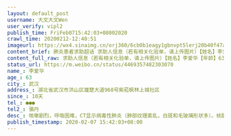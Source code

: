 ```yaml
---
layout: default_post
username: 大文大文Wen
user_verify: vipl2
publish_time: FriFeb0715:42:03+08002020
crawl_time: 20200212-12:40:51
imageurl: https://wx4.sinaimg.cn/orj360/6cb0b1eagy1gbnvpt5lerj20b40f47a3.jpg,https://wx4.sinaimg.cn/orj360/6cb0b1eagy1gbnvpsih0ij20io0ndai0.jpg
content_brief: 肺炎患者求助超话 求助人信息（若有相关化验单，请上传图片）【姓名】李爱华【年龄】63【所在城市】武汉【所在小区、社区】湖北省武汉市洪山区雄楚大道968号紫菘枫林上城社区【患病时间】10天【联系方式】●●●【其他紧急联系人】骆丹【病情描述】 咳嗽剧烈，呼吸困难，CT显示病毒性 ...全文
content_full_raw: 求助人信息（若有相关化验单，请上传图片）【姓名】李爱华【年龄】63【所在城市】武汉【所在小区、社区】湖北省武汉市洪山区雄楚大道968号紫菘枫林上城社区【患病时间】10天【联系方式】●●●【其他紧急联系人】骆丹【病情描述】咳嗽剧烈，呼吸困难，CT显示病毒性肺炎（肺部纹理紊乱，白斑和毛玻璃形状多）。核酸测试等三天后才能拿到结果。治疗给予口服阿比多尔，连花清瘟胶囊医嘱：立即入院治疗
status_url: https://m.weibo.cn/status/4469357482303070
name_: 李爱华
age_: 63
city_: 武汉
address_: 湖北省武汉市洪山区雄楚大道968号紫菘枫林上城社区
since_: 10天
tel_: ●●●
tel2_: 骆丹
desc_: 咳嗽剧烈，呼吸困难，CT显示病毒性肺炎（肺部纹理紊乱，白斑和毛玻璃形状多）。核酸测试等三天后才能拿到结果。治疗给予口服阿比多尔，连花清瘟胶囊医嘱立即入院治疗
publish_timestamp: 2020-02-07 15:42:03+08:00
---
```

